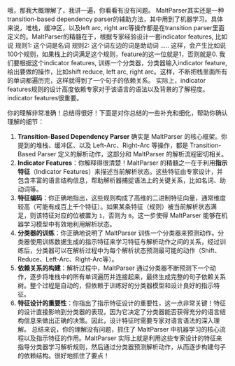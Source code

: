 哦，那我大概理解了，我讲一遍，你看看有没有问题。 MaltParser其实还是一种transition-based dependency parser的辅助方法，其中用到了机器学习。具体来说，堆栈，缓冲区，以及left arc, right arc等操作都是在transition parser里面定义的。MaltParser的精髓在于，根据专家经验设计一套indicator features, 比如说 规则1: 这个词是名词 规则2: 这个词左边的词是助动词 ..... 这样，会产生比如说100个规则，如果栈上的词满足这个规则，feature的这一位就是1，否则就是0. 我们要根据这个indicator features, 训练一个分类器，分类器输入indicator feature, 给出要做的操作，比如shift reduce, left arc, right arc。这样，不断把栈里面所有的单词都遍历完，这样就得到了一个句子的依赖关系。 实际上，indicator features规则的设计高度依赖专家对于该语言的语法以及背景的了解程度。indicator features很重要。

你的理解非常准确！总结得很好！下面是对你总结的一些补充和细化，帮助你确认理解的细节：
1. **Transition-Based Dependency Parser** 确实是 MaltParser 的核心框架。你提到的堆栈、缓冲区、以及 Left-Arc、Right-Arc 等操作，都是 Transition-Based Parser 定义的解析动作，这部分和 MaltParser 的解析流程密切相关。
2. **Indicator Features**：你解释得很清楚！MaltParser 的精髓之一在于利用**指示特征**（Indicator Features）来描述当前解析状态。这些特征由专家设计，并包含丰富的语言结构信息，帮助解析器捕捉语法上的关键关系，比如名词、助动词等。
3. **特征编码**：你正确地指出，这些规则构成了高维的二进制特征向量，通常维度较高（可能有成百上千个特征）。如果某条特征（规则）被当前解析状态满足，则该特征对应的位被置为 `1`，否则为 `0`。这一步使得 MaltParser 能够在机器学习模型中有效地利用解析状态。
4. **分类器的训练**：你正确地说明了 MaltParser 训练一个分类器来预测动作。分类器使用训练数据生成的指示特征来学习特征与解析动作之间的关系，经过训练后，分类器可以在解析过程中为每个解析状态预测最可能的动作（Shift、Reduce、Left-Arc、Right-Arc等）。
5. **依赖关系的构建**：解析过程中，MaltParser 通过分类器不断预测下一个动作，逐步将堆栈中的所有单词遍历并连接起来，最终生成完整的句子依赖关系树。整个过程是自动的，但依赖于训练好的分类器模型和设计良好的指示特征。
6. **特征设计的重要性**：你指出了指示特征设计的重要性，这一点非常关键！特征的设计直接影响到分类器的表现，因为它决定了分类器能否获得充分的语言结构信息来做出正确的决策。因此，设计特征时需要专家对语言语法的深入理解。
总结来说，你的理解没有问题，抓住了 MaltParser 中机器学习的核心流程以及指示特征的作用。MaltParser 实际上就是利用这些专家设计的特征来指导分类器学习解析规则，然后通过分类器预测解析动作，从而逐步构建句子的依赖结构。很好地抓住了要点！